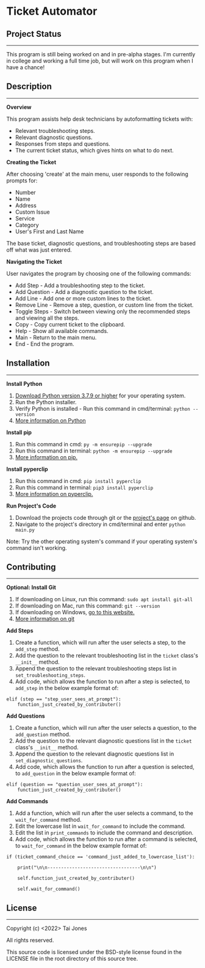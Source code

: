 # Ticket Automator

## Project Status
---

This program is still being worked on and in pre-alpha stages. 
I'm currently in college and working a full time job, but will work on this program when I have a chance!


## Description
---

**Overview**

This program assists help desk technicians by autoformatting tickets with:
* Relevant troubleshooting steps.
* Relevant diagnostic questions.
* Responses from steps and questions.
* The current ticket status, which gives hints on what to do next.

**Creating the Ticket**

After choosing 'create' at the main menu, user responds to the following prompts for:
* Number
* Name
* Address
* Custom Issue
* Service
* Category
* User's First and Last Name

The base ticket, diagnostic questions, and troubleshooting steps are based off what was just entered.

**Navigating the Ticket**

User navigates the program by choosing one of the following commands:

* Add Step - Add a troubleshooting step to the ticket.
* Add Question - Add a diagnostic question to the ticket.
* Add Line - Add one or more custom lines to the ticket.
* Remove Line - Remove a step, question, or custom line from the ticket.
* Toggle Steps - Switch between viewing only the recommended steps and viewing all the steps.
* Copy - Copy current ticket to the clipboard.
* Help - Show all available commands.
* Main - Return to the main menu.
* End - End the program.

## Installation
---

**Install Python**
1. [Download Python version 3.7.9 or higher](https://www.python.org/downloads/) for your operating system.
2. Run the Python installer.
3. Verify Python is installed - Run this command in cmd/terminal: `python --version`
4. [More information on Python](https://www.python.org)

**Install pip**
1. Run this command in cmd: `py -m ensurepip --upgrade`
2. Run this command in terminal: `python -m ensurepip --upgrade`
3. [More information on pip.](https://pip.pypa.io/en/stable/installation/)


**Install pyperclip**
1. Run this command in cmd: `pip install pyperclip`
2. Run this command in terminal: `pip3 install pyperclip`
3. [More information on pyperclip.](https://pypi.org/project/pyperclip/)

**Run Project's Code**
1. Download the projects code through git or the [project's page](https://github.com/ProgramJones/Ticket_Automator) on github.
2. Navigate to the project's directory in cmd/terminal and enter `python main.py`

Note:
Try the other operating system's command if your operating system's command isn't working.

## Contributing
---

**Optional: Install Git**
1. If downloading on Linux, run this command: `sudo apt install git-all`
2. If downloading on Mac, run this command: `git --version`
3. If downloading on Windows, [go to this website.](https://git-scm.com/download/win)
3. [More information on git](https://git-scm.com)

**Add Steps**

1. Create a function, which will run after the user selects a step, to the `add_step` method.
2. Add the question to the relevant troubleshooting list in the `ticket` class's `__init__` method.
3. Append the question to the relevant troubleshooting steps list in `set_troubleshooting_steps`.
4. Add code, which allows the function to run after a step is selected, to  `add_step` in the below example format of:
```
elif (step == "step_user_sees_at_prompt"):
    function_just_created_by_contributer()
```

**Add Questions**

1. Create a function, which will run after the user selects a question, to the `add_question` method.
2. Add the question to the relevant diagnostic questions list in the `ticket` class's `__init__` method.
3. Append the question to the relevant diagnostic questions list in `set_diagnostic_questions`.
4. Add code, which allows the function to run after a question is selected, to `add_question` in the below example format of:
```
elif (question == "question_user_sees_at_prompt"):
    function_just_created_by_contributer()
```

**Add Commands**
1. Add a function, which will run after the user selects a command, to the `wait_for_command` method.
2. Edit the lowercase list in `wait_for_command` to include the command.
3. Edit the list in `print_commands` to include the command and description.
4. Add code, which allows the function to run after a command is selected, to  `wait_for_command` in the below example format of:
```
if (ticket_command_choice == 'command_just_added_to_lowercase_list'):

    print("\n\n----------------------------------\n\n")

    self.function_just_created_by_contributer()

    self.wait_for_command()
```


## License
---

Copyright (c) <2022> Tai Jones

All rights reserved.

This source code is licensed under the BSD-style license found in the
LICENSE file in the root directory of this source tree.


